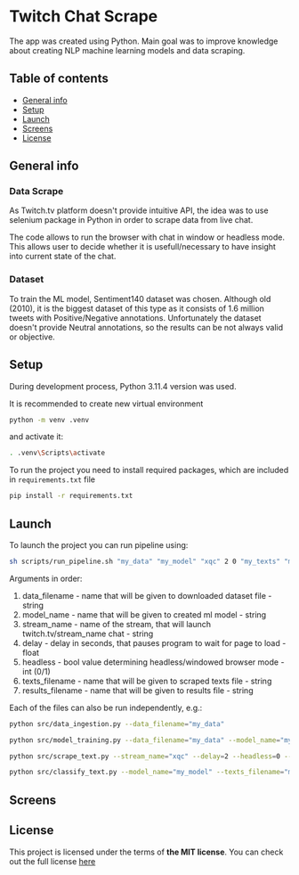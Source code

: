 # Twitch Chat Scrape

The app was created using Python. Main goal was to improve knowledge about creating NLP machine learning models and data scraping.

## Table of contents
* [General info](#general-info)
* [Setup](#setup)
* [Launch](#launch)
* [Screens](#screens)
* [License](#license)

## General info

### Data Scrape

As Twitch.tv platform doesn't provide intuitive API, the idea was to use selenium package in Python in order to scrape data from live chat.

The code allows to run the browser with chat in window or headless mode. This allows user to decide whether it is usefull/necessary to have insight into current state of the chat.

### Dataset

To train the ML model, Sentiment140 dataset was chosen. Although old (2010), it is the biggest dataset of this type as it consists of 1.6 million tweets with Positive/Negative annotations. Unfortunately the dataset doesn't provide Neutral annotations, so the results can be not always valid or objective.

## Setup

During development process, Python 3.11.4 version was used.

It is recommended to create new virtual environment

```bash
python -m venv .venv
```

and activate it:

```bash
. .venv\Scripts\activate
```

To run the project you need to install required packages, which are included in `requirements.txt` file

```bash
pip install -r requirements.txt
```

## Launch

To launch the project you can run pipeline using:

```bash
sh scripts/run_pipeline.sh "my_data" "my_model" "xqc" 2 0 "my_texts" "my_results"
```

Arguments in order:
1. data_filename - name that will be given to downloaded dataset file - string
2. model_name - name that will be given to created ml model - string
3. stream_name - name of the stream, that will launch twitch.tv/stream_name chat - string
4. delay - delay in seconds, that pauses program to wait for page to load - float
5. headless - bool value determining headless/windowed browser mode - int (0/1)
6. texts_filename - name that will be given to scraped texts file - string
7. results_filename - name that will be given to results file - string

Each of the files can also be run independently, e.g.:

```bash
python src/data_ingestion.py --data_filename="my_data"
```

```bash
python src/model_training.py --data_filename="my_data" --model_name="my_model"
```

```bash
python src/scrape_text.py --stream_name="xqc" --delay=2 --headless=0 --texts_filename="my_texts"
```

```bash
python src/classify_text.py --model_name="my_model" --texts_filename="my_texts" --results_filename="my_results"
```

## Screens

## License
This project is licensed under the terms of **the MIT license**.
You can check out the full license [here](./LICENSE)

